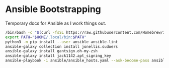 # Ansible Bootstrapping

Temporary docs for Ansible as I work things out.

```bash
/bin/bash -c "$(curl -fsSL https://raw.githubusercontent.com/Homebrew/install/HEAD/install.sh)"
export PATH="$HOME/.local/bin:$PATH"
python3 -m pip install --user ansible ansible-lint
ansible-galaxy collection install jonellis.sudoers
ansible-galaxy install gantsign.oh-my-zsh
ansible-galaxy install jack1142.apt_signing_key
ansible-playbook -i ansible/ansible_hosts.yaml --ask-become-pass ansible/carbonbean.yaml --verbose
```
